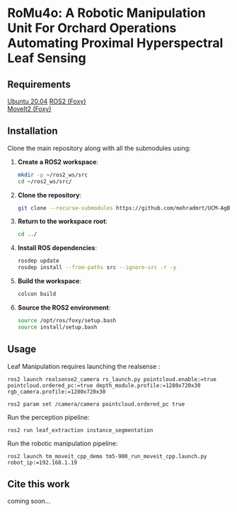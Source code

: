# RoMu4o: A Robotic Manipulation Unit For Orchard Operations Automating Proximal Hyperspectral Leaf Sensing

## Requirements

 [Ubuntu 20.04](https://releases.ubuntu.com/20.04/)
 [ROS2 (Foxy)](https://docs.ros.org/en/foxy/Installation.html)  
 [MoveIt2 (Foxy)](https://moveit.ai/install-moveit2/binary/)

## Installation

Clone the main repository along with all the submodules using:

1. **Create a ROS2 workspace**:
    ```sh
    mkdir -p ~/ros2_ws/src
    cd ~/ros2_ws/src/
    ```

2. **Clone the repository**:
   
    ```sh
    git clone --recurse-submodules https://github.com/mehradmrt/UCM-AgBot-ROS2 
    ```

3. **Return to the workspace root**:
    ```sh
    cd ../
    ```

4. **Install ROS dependencies**:
    ```sh
    rosdep update
    rosdep install --from-paths src --ignore-src -r -y
    ```

5. **Build the workspace**:
    ```sh
    colcon build 
    ```

6. **Source the ROS2 environment**:
    ```sh
    source /opt/ros/foxy/setup.bash
    source install/setup.bash
    ```

## Usage

Leaf Manipulation requires launching the realsense :

    ros2 launch realsense2_camera rs_launch.py pointcloud.enable:=true pointcloud.ordered_pc:=true depth_module.profile:=1280x720x30 rgb_camera.profile:=1280x720x30

    ros2 param set /camera/camera pointcloud.ordered_pc true

Run the perception pipeline:

    ros2 run leaf_extraction instance_segmentation

Run the robotic manipulation pipeline:

    ros2 launch tm_moveit_cpp_demo tm5-900_run_moveit_cpp.launch.py robot_ip:=192.168.1.19

## Cite this work

coming soon...